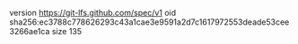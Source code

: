 version https://git-lfs.github.com/spec/v1
oid sha256:ec3788c778626293c43a1cae3e9591a2d7c1617972553deade53cee3266ae1ca
size 135
